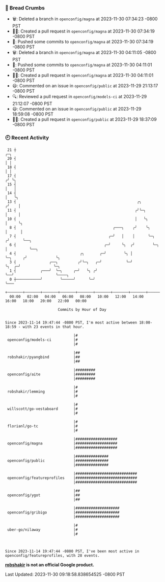 ### 🍞 Bread Crumbs

 * 🗑: Deleted a branch in `openconfig/magna` at 2023-11-30 07:34:23 -0800 PST
 * ✍🏼: Created a pull request in `openconfig/magna` at 2023-11-30 07:34:19 -0800 PST
 * 🚢: Pushed some commits to `openconfig/magna` at 2023-11-30 07:34:19 -0800 PST
 * 🗑: Deleted a branch in `openconfig/magna` at 2023-11-30 04:11:05 -0800 PST
 * 🚢: Pushed some commits to `openconfig/magna` at 2023-11-30 04:11:01 -0800 PST
 * ✍🏼: Created a pull request in `openconfig/magna` at 2023-11-30 04:11:01 -0800 PST
 * 😃: Commented on an issue in `openconfig/public` at 2023-11-29 21:13:17 -0800 PST
 * 🔍: Reviewed a pull request in  `openconfig/models-ci` at 2023-11-29 21:12:07 -0800 PST
 * 😃: Commented on an issue in `openconfig/public` at 2023-11-29 18:59:08 -0800 PST
 * ✍🏼: Created a pull request in `openconfig/public` at 2023-11-29 18:37:09 -0800 PST

### 🕘 Recent Activity
```
 21 ┼                                                                            ╭─╮
 20 ┤                                                                            │ │
 18 ┤                                                                            │ │
 17 ┤                                                                           ╭╯ ╰╮
 15 ┤                                                                           │   │
 14 ┤                                                                           │   ╰╮
 13 ┤                                                       ╭╮                 ╭╯    │
 11 ┤                                                      ╭╯╰─╮               │     │
 10 ┤                                                      │   ╰╮              │     ╰╮
  8 ┤                                            ╭───╮    ╭╯    ╰╮             │      │
  7 ┤                                          ╭─╯   │    │      ╰─╮          ╭╯      ╰──╮
  6 ┤                                        ╭─╯     ╰╮  ╭╯        ╰─╮        │          ╰──╮
  4 ┤                             ╭╮       ╭─╯        ╰╮ │           ╰─╮     ╭╯             ╰╮
  3 ┤               ╭──╮         ╭╯╰─╮   ╭─╯           ╰─╯             ╰╮  ╭─╯               ╰─╮
  1 ┤           ╭───╯  ╰─╮     ╭─╯   ╰╮ ╭╯                              ╰──╯                   ╰────╮
  0 ┼───────────╯        ╰─────╯      ╰─╯                                                           ╰───
    +───────+───────+───────+───────+───────+───────+───────+───────+───────+───────+───────+───────+────
  00:00   02:00   04:00   06:00   08:00   10:00   12:00   14:00   16:00   18:00   20:00   22:00   00:00   

						Commits by Hour of Day


Since 2023-11-14 19:47:44 -0800 PST, I'm most active between 18:00-18:59 - with 23 events in that hour.

```



```
                               |#
 openconfig/models-ci          |#
                               |#

                               |##
 robshakir/pyangbind           |##
                               |##

                               |#########
 openconfig/aite               |#########
                               |#########

                               |#
 robshakir/lemming             |#
                               |#

                               |#
 willscott/go-vestaboard       |#
                               |#

                               |#
 florianl/go-tc                |#
                               |#

                               |###################
 openconfig/magna              |###################
                               |###################

                               |###############
 openconfig/public             |###############
                               |###############

                               |############################
 openconfig/featureprofiles    |############################
                               |############################

                               |##
 openconfig/ygot               |##
                               |##

                               |####################
 openconfig/gribigo            |####################
                               |####################

                               |#
 uber-go/nilaway               |#
                               |#



Since 2023-11-14 19:47:44 -0800 PST, I've been most active in openconfig/featureprofiles, with 28 events.

```
**[robshakir](mailto:robjs@google.com) is not an official Google product.**  


Last Updated: 2023-11-30 09:18:58.838654525 -0800 PST
